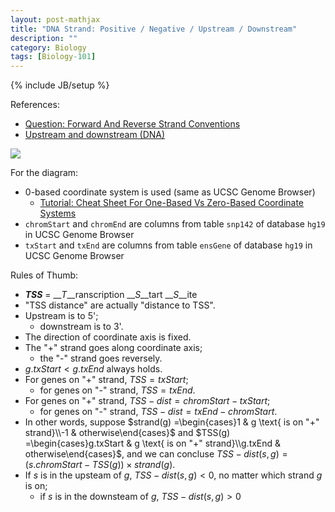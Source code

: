 ```yaml
---
layout: post-mathjax
title: "DNA Strand: Positive / Negative / Upstream / Downstream"
description: ""
category: Biology
tags: [Biology-101]
---
```

{% include JB/setup %}

[upstream-downstream-TSS]: https://farm2.staticflickr.com/1569/26527566606_8d3e8d559b_o_d.png

References:

- [Question: Forward And Reverse Strand Conventions](https://www.biostars.org/p/3423/)
- [Upstream and downstream (DNA)](https://en.wikipedia.org/wiki/Upstream_and_downstream_(DNA))

![][upstream-downstream-TSS]

For the diagram:

- 0-based coordinate system is used (same as UCSC Genome Browser)
    - [Tutorial: Cheat Sheet For One-Based Vs Zero-Based Coordinate Systems](https://www.biostars.org/p/84686/)
- `chromStart` and `chromEnd` are columns from table `snp142` of database `hg19` in UCSC Genome Browser
- `txStart` and `txEnd` are columns from table `ensGene` of database `hg19` in UCSC Genome Browser

Rules of Thumb:

- __*TSS*__ = __*T*__ranscription __*S*__tart __*S*__ite
- "TSS distance" are actually "distance to TSS".
- Upstream is to 5';
    - downstream is to 3'.
- The direction of coordinate axis is fixed.
- The "+" strand goes along coordinate axis;
    - the "-" strand goes reversely.
- $g.txStart < g.txEnd$ always holds.
- For genes on "+" strand, $TSS = txStart$;
    - for genes on "-" strand, $TSS = txEnd$.
- For genes on "+" strand, $TSS-dist = chromStart - txStart$;
    - for genes on "-" strand, $TSS-dist = txEnd - chromStart$.
- In other words, suppose $strand(g) =\begin{cases}1 & g \text{ is on "+" strand}\\-1 & otherwise\end{cases}$ and $TSS(g) =\begin{cases}g.txStart & g \text{ is on "+" strand}\\g.txEnd & otherwise\end{cases}$, and we can concluse $TSS-dist(s,g) = (s.chromStart - TSS(g)) \times strand(g)$.
- If $s$ is in the upsteam of $g$, $TSS-dist(s,g) < 0$, no matter which strand $g$ is on;
    - if $s$ is in the downsteam of $g$, $TSS-dist(s,g) > 0$
